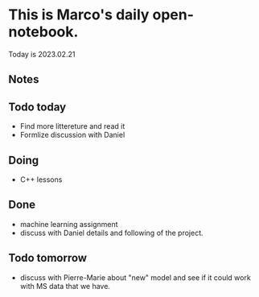 # This is Marco's daily open-notebook.

Today is 2023.02.21


## Notes

## Todo today
* Find more littereture and read it 
* Formlize discussion with Daniel


## Doing
* C++ lessons


## Done
* machine learning assignment
* discuss with Daniel details and following of the project.



## Todo tomorrow
* discuss with Pierre-Marie about "new" model and see if it could work with MS data that we have. 
 